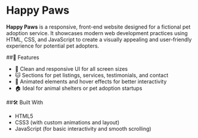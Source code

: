 # Happy Paws

**Happy Paws** is a responsive, front-end website designed for a fictional pet adoption service. It showcases modern web development practices using HTML, CSS, and JavaScript to create a visually appealing and user-friendly experience for potential pet adopters.

##🌟 Features
- 🐶 Clean and responsive UI for all screen sizes
- 🐱 Sections for pet listings, services, testimonials, and contact
- 🐾 Animated elements and hover effects for better interactivity
- 🏠 Ideal for animal shelters or pet adoption startups

##🛠️ Built With
- HTML5
- CSS3 (with custom animations and layout)
- JavaScript (for basic interactivity and smooth scrolling)
